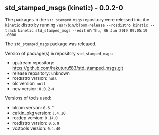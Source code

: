 ## std_stamped_msgs (kinetic) - 0.0.2-0

The packages in the `std_stamped_msgs` repository were released into the `kinetic` distro by running `/usr/bin/bloom-release --rosdistro kinetic --track kinetic std_stamped_msgs --edit` on `Thu, 06 Jun 2019 09:05:19 -0000`

The `std_stamped_msgs` package was released.

Version of package(s) in repository `std_stamped_msgs`:

- upstream repository: https://github.com/hakuturu583/std_stamped_msgs.git
- release repository: unknown
- rosdistro version: `null`
- old version: `null`
- new version: `0.0.2-0`

Versions of tools used:

- bloom version: `0.6.7`
- catkin_pkg version: `0.4.10`
- rosdep version: `0.14.0`
- rosdistro version: `0.6.9`
- vcstools version: `0.1.40`


